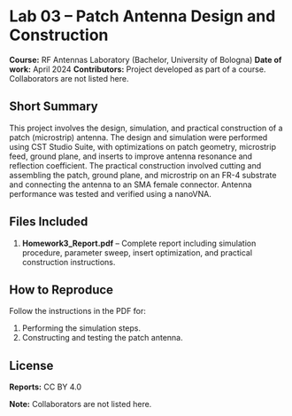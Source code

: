 # Lab 03 – Patch Antenna Design and Construction

**Course:** RF Antennas Laboratory (Bachelor, University of Bologna)
**Date of work:** April 2024
**Contributors:** Project developed as part of a course. Collaborators are not listed here.

## Short Summary 
This project involves the design, simulation, and practical construction of a patch (microstrip) antenna. The design and simulation were performed using CST Studio Suite, with optimizations on patch geometry, microstrip feed, ground plane, and inserts to improve antenna resonance and reflection coefficient. The practical construction involved cutting and assembling the patch, ground plane, and microstrip on an FR-4 substrate and connecting the antenna to an SMA female connector. Antenna performance was tested and verified using a nanoVNA.

## Files Included 
1. **Homework3_Report.pdf**  – Complete report including simulation procedure, parameter sweep, insert optimization, and practical construction instructions.

## How to Reproduce 
Follow the instructions in the PDF for:
1. Performing the simulation steps.
2. Constructing and testing the patch antenna.

## License 
**Reports:** CC BY 4.0 

**Note:** Collaborators are not listed here.
